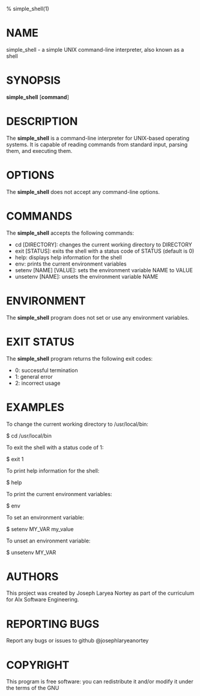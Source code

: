 % simple_shell(1) 

# NAME

simple_shell - a simple UNIX command-line interpreter, also known as a shell

# SYNOPSIS

**simple_shell** [**command**]

# DESCRIPTION

The **simple_shell** is a command-line interpreter for UNIX-based operating systems. It is capable of reading commands from standard input, parsing them, and executing them.

# OPTIONS

The **simple_shell** does not accept any command-line options.

# COMMANDS

The **simple_shell** accepts the following commands:

- cd [DIRECTORY]: changes the current working directory to DIRECTORY
- exit [STATUS]: exits the shell with a status code of STATUS (default is 0)
- help: displays help information for the shell
- env: prints the current environment variables
- setenv [NAME] [VALUE]: sets the environment variable NAME to VALUE
- unsetenv [NAME]: unsets the environment variable NAME

# ENVIRONMENT

The **simple_shell** program does not set or use any environment variables.

# EXIT STATUS

The **simple_shell** program returns the following exit codes:

- 0: successful termination
- 1: general error
- 2: incorrect usage

# EXAMPLES

To change the current working directory to /usr/local/bin:

$ cd /usr/local/bin


To exit the shell with a status code of 1:

$ exit 1

To print help information for the shell:

$ help

To print the current environment variables:

$ env

To set an environment variable:

$ setenv MY_VAR my_value

To unset an environment variable:

$ unsetenv MY_VAR

# AUTHORS

This project was created by Joseph Laryea Nortey as part of the curriculum for Alx Software Engineering.

# REPORTING BUGS

Report any bugs or issues to github @josephlaryeanortey

# COPYRIGHT

This program is free software: you can redistribute it and/or modify it under the terms of the GNU
